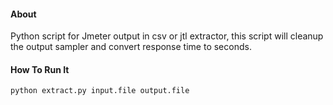 #### About

Python script for Jmeter output in csv or jtl extractor, this script will cleanup the output sampler and convert response time to seconds.

#### How To Run It
```
python extract.py input.file output.file
```
